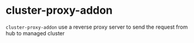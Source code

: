 # cluster-proxy-addon

`cluster-proxy-addon` use a reverse proxy server to send the request from hub to managed cluster
